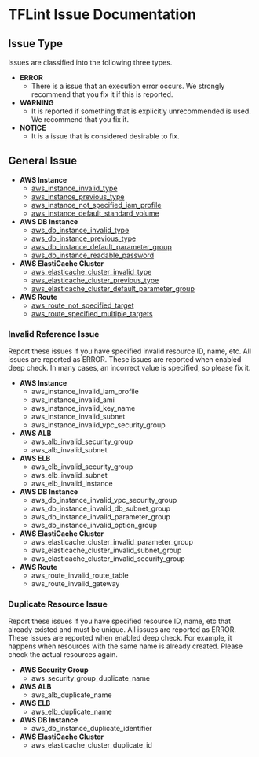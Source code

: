 # TFLint Issue Documentation
## Issue Type
Issues are classified into the following three types.

- **ERROR**
    - There is a issue that an execution error occurs. We strongly recommend that you fix it if this is reported.
- **WARNING**
    - It is reported if something that is explicitly unrecommended is used. We recommend that you fix it.
- **NOTICE**
    - It is a issue that is considered desirable to fix.

## General Issue

- **AWS Instance**
    - [aws_instance_invalid_type](aws_instance_invalid_type.md)
    - [aws_instance_previous_type](aws_instance_previous_type.md)
    - [aws_instance_not_specified_iam_profile](aws_instance_not_specified_iam_profile.md)
    - [aws_instance_default_standard_volume](aws_instance_default_standard_volume.md)
- **AWS DB Instance**
    - [aws_db_instance_invalid_type](aws_db_instance_invalid_type.md)
    - [aws_db_instance_previous_type](aws_db_instance_previous_type.md)
    - [aws_db_instance_default_parameter_group](aws_db_instance_default_parameter_group.md)
    - [aws_db_instance_readable_password](aws_db_instance_readable_password.md)
- **AWS ElastiCache Cluster**
    - [aws_elasticache_cluster_invalid_type](aws_elasticache_cluster_invalid_type.md)
    - [aws_elasticache_cluster_previous_type](aws_elasticache_cluster_previous_type.md)
    - [aws_elasticache_cluster_default_parameter_group](aws_elasticache_cluster_default_parameter_group.md)
- **AWS Route**
    - [aws_route_not_specified_target](aws_route_not_specified_target.md)
    - [aws_route_specified_multiple_targets](aws_route_specified_multiple_targets.md)

### Invalid Reference Issue
Report these issues if you have specified invalid resource ID, name, etc. All issues are reported as ERROR. These issues are reported when enabled deep check. In many cases, an incorrect value is specified, so please fix it.

- **AWS Instance**
    - aws_instance_invalid_iam_profile
    - aws_instance_invalid_ami
    - aws_instance_invalid_key_name
    - aws_instance_invalid_subnet
    - aws_instance_invalid_vpc_security_group
- **AWS ALB**
    - aws_alb_invalid_security_group
    - aws_alb_invalid_subnet
- **AWS ELB**
    - aws_elb_invalid_security_group
    - aws_elb_invalid_subnet
    - aws_elb_invalid_instance
- **AWS DB Instance**
    - aws_db_instance_invalid_vpc_security_group
    - aws_db_instance_invalid_db_subnet_group
    - aws_db_instance_invalid_parameter_group
    - aws_db_instance_invalid_option_group
- **AWS ElastiCache Cluster**
    - aws_elasticache_cluster_invalid_parameter_group
    - aws_elasticache_cluster_invalid_subnet_group
    - aws_elasticache_cluster_invalid_security_group
- **AWS Route**
    - aws_route_invalid_route_table
    - aws_route_invalid_gateway

### Duplicate Resource Issue
Report these issues if you have specified resource ID, name, etc that already existed and must be unique. All issues are reported as ERROR. These issues are reported when enabled deep check. For example, it happens when resources with the same name is already created. Please check the actual resources again.

- **AWS Security Group**
    - aws_security_group_duplicate_name
- **AWS ALB**
    - aws_alb_duplicate_name
- **AWS ELB**
    - aws_elb_duplicate_name
- **AWS DB Instance**
    - aws_db_instance_duplicate_identifier
- **AWS ElastiCache Cluster**
    - aws_elasticache_cluster_duplicate_id
